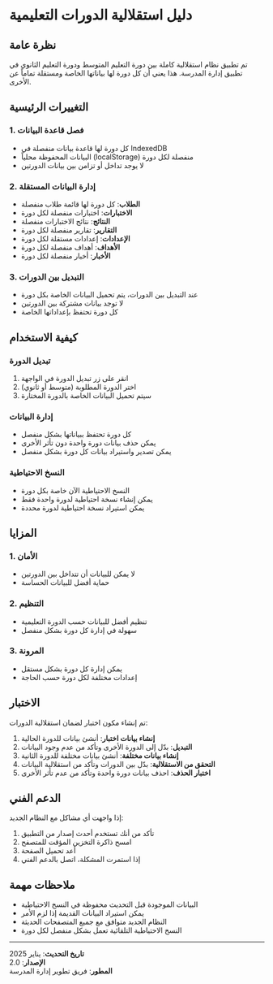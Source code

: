 # دليل استقلالية الدورات التعليمية

## نظرة عامة

تم تطبيق نظام استقلالية كاملة بين دورة التعليم المتوسط ودورة التعليم الثانوي في تطبيق إدارة المدرسة. هذا يعني أن كل دورة لها بياناتها الخاصة ومستقلة تماماً عن الأخرى.

## التغييرات الرئيسية

### 1. فصل قاعدة البيانات
- كل دورة لها قاعدة بيانات منفصلة في IndexedDB
- البيانات المحفوظة محلياً (localStorage) منفصلة لكل دورة
- لا يوجد تداخل أو تزامن بين بيانات الدورتين

### 2. إدارة البيانات المستقلة
- **الطلاب**: كل دورة لها قائمة طلاب منفصلة
- **الاختبارات**: اختبارات منفصلة لكل دورة
- **النتائج**: نتائج الاختبارات منفصلة
- **التقارير**: تقارير منفصلة لكل دورة
- **الإعدادات**: إعدادات مستقلة لكل دورة
- **الأهداف**: أهداف منفصلة لكل دورة
- **الأخبار**: أخبار منفصلة لكل دورة

### 3. التبديل بين الدورات
- عند التبديل بين الدورات، يتم تحميل البيانات الخاصة بكل دورة
- لا توجد بيانات مشتركة بين الدورتين
- كل دورة تحتفظ بإعداداتها الخاصة

## كيفية الاستخدام

### تبديل الدورة
1. انقر على زر تبديل الدورة في الواجهة
2. اختر الدورة المطلوبة (متوسط أو ثانوي)
3. سيتم تحميل البيانات الخاصة بالدورة المختارة

### إدارة البيانات
- كل دورة تحتفظ ببياناتها بشكل منفصل
- يمكن حذف بيانات دورة واحدة دون تأثر الأخرى
- يمكن تصدير واستيراد بيانات كل دورة بشكل منفصل

### النسخ الاحتياطية
- النسخ الاحتياطية الآن خاصة بكل دورة
- يمكن إنشاء نسخة احتياطية لدورة واحدة فقط
- يمكن استيراد نسخة احتياطية لدورة محددة

## المزايا

### 1. الأمان
- لا يمكن للبيانات أن تتداخل بين الدورتين
- حماية أفضل للبيانات الحساسة

### 2. التنظيم
- تنظيم أفضل للبيانات حسب الدورة التعليمية
- سهولة في إدارة كل دورة بشكل منفصل

### 3. المرونة
- يمكن إدارة كل دورة بشكل مستقل
- إعدادات مختلفة لكل دورة حسب الحاجة

## الاختبار

تم إنشاء مكون اختبار لضمان استقلالية الدورات:

1. **إنشاء بيانات اختبار**: أنشئ بيانات للدورة الحالية
2. **التبديل**: بدّل إلى الدورة الأخرى وتأكد من عدم وجود البيانات
3. **إنشاء بيانات مختلفة**: أنشئ بيانات مختلفة للدورة الثانية
4. **التحقق من الاستقلالية**: بدّل بين الدورات وتأكد من استقلالية البيانات
5. **اختبار الحذف**: احذف بيانات دورة واحدة وتأكد من عدم تأثر الأخرى

## الدعم الفني

إذا واجهت أي مشاكل مع النظام الجديد:

1. تأكد من أنك تستخدم أحدث إصدار من التطبيق
2. امسح ذاكرة التخزين المؤقت للمتصفح
3. أعد تحميل الصفحة
4. إذا استمرت المشكلة، اتصل بالدعم الفني

## ملاحظات مهمة

- البيانات الموجودة قبل التحديث محفوظة في النسخ الاحتياطية
- يمكن استيراد البيانات القديمة إذا لزم الأمر
- النظام الجديد متوافق مع جميع المتصفحات الحديثة
- النسخ الاحتياطية التلقائية تعمل بشكل منفصل لكل دورة

---

**تاريخ التحديث**: يناير 2025  
**الإصدار**: 2.0  
**المطور**: فريق تطوير إدارة المدرسة